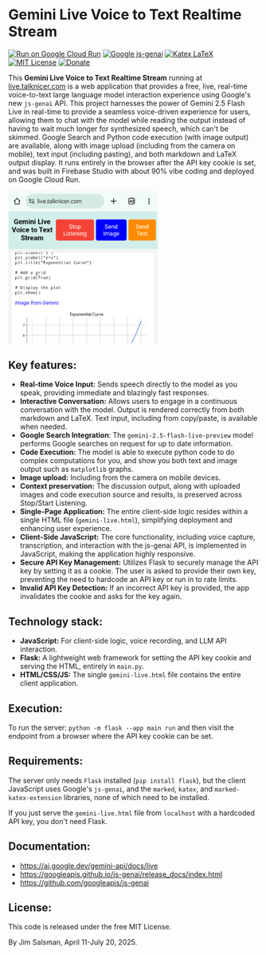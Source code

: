 # Gemini Live Voice to Text Realtime Stream

[![Run on Google Cloud Run](https://img.shields.io/badge/JavaScript-Run_in_browser-brightgreen?logo=javascript&labelColor=grey&logoColor=white)](https://live.talknicer.com)
[![Google js-genai](https://img.shields.io/badge/Gemini_Live-js--genai_1.10-blue?logo=googlegemini&logoColor=white)](https://github.com/googleapis/js-genai)
[![Katex LaTeX](https://img.shields.io/badge/LaTeX-marked+katex-blue?logo=latex)](https://www.npmjs.com/package/marked-katex-extension)
[![MIT License](https://img.shields.io/badge/License-MIT-green?logo=openaccess&logoColor=white)](https://opensource.org/licenses/MIT)
[![Donate](https://img.shields.io/badge/Donate-gold?logo=paypal)](https://paypal.me/jsalsman)

This **Gemini Live Voice to Text Realtime Stream** running at [live.talknicer.com](https://live.talknicer.com) is a web application that provides a free, live, real-time voice-to-text large language model interaction experience using Google's new `js-genai` API. This project harnesses the power of Gemini 2.5 Flash Live in real-time to provide a seamless voice-driven experience for users, allowing them to chat with the model while reading the output instead of having to wait much longer for synthesized speech, which can't be skimmed. Google Search and Python code execution (with image output) are available, along with image upload (including from the camera on mobile), text input (including pasting), and both markdown and LaTeX output display. It runs entirely in the browser after the API key cookie is set, and was built in Firebase Studio with about 90% vibe coding and deployed on Google Cloud Run.

<img src="screenshot.png" width="300" alt="Screenshot">

## Key features:
*   **Real-time Voice Input:** Sends speech directly to the model as you speak, providing immediate and blazingly fast responses.
*   **Interactive Conversation:** Allows users to engage in a continuous conversation with the model. Output is rendered correctly from both markdown and LaTeX. Text input, including from copy/paste, is available when needed.
*   **Google Search Integration**: The `gemini-2.5-flash-live-preview` model performs Google searches on request for up to date information.
*   **Code Execution:** The model is able to execute python code to do complex computations for you, and show you both text and image output such as `matplotlib` graphs.
*   **Image upload:** Including from the camera on mobile devices.
*   **Context preservation:** The discussion output, along with uploaded images and code execution source and results, is preserved across Stop/Start Listening.
*   **Single-Page Application:** The entire client-side logic resides within a single HTML file (`gemini-live.html`), simplifying deployment and enhancing user experience.
*   **Client-Side JavaScript:** The core functionality, including voice capture, transcription, and interaction with the js-genai API, is implemented in JavaScript, making the application highly responsive.
*   **Secure API Key Management:** Utilizes Flask to securely manage the API key by setting it as a cookie. The user is asked to provide their own key, preventing the need to hardcode an API key or run in to rate limits.
*   **Invalid API Key Detection:** If an incorrect API key is provided, the app invalidates the cookie and asks for the key again.

## Technology stack:
*   **JavaScript:** For client-side logic, voice recording, and LLM API interaction.
*   **Flask:** A lightweight web framework for setting the API key cookie and serving the HTML, entirely in `main.py`.
*   **HTML/CSS/JS:** The single `gemini-live.html` file contains the entire client application.

## Execution:
To run the server: `python -m flask --app main run` and then visit the endpoint from a browser where the API key cookie can be set.

## Requirements:
The server only needs `Flask` installed (`pip install flask`), but the client JavaScript uses Google's `js-genai`, and the `marked`, `katex`, and `marked-katex-extension` libraries, none of which need to be installed.

If you just serve the `gemini-live.html` file from `localhost` with a hardcoded API key, you don't need Flask.

## Documentation:
* https://ai.google.dev/gemini-api/docs/live
* https://googleapis.github.io/js-genai/release_docs/index.html
* https://github.com/googleapis/js-genai

## License:
This code is released under the free MIT License.

By Jim Salsman, April 11-July 20, 2025.
